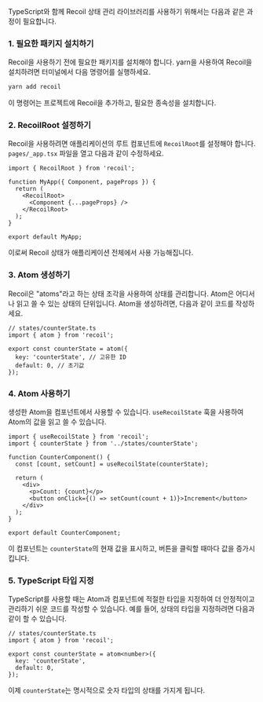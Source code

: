 TypeScript와 함께 Recoil 상태 관리 라이브러리를 사용하기 위해서는 다음과 같은 과정이 필요합니다.

### 1. 필요한 패키지 설치하기
Recoil을 사용하기 전에 필요한 패키지를 설치해야 합니다. yarn을 사용하여 Recoil을 설치하려면 터미널에서 다음 명령어를 실행하세요.

```bash
yarn add recoil
```

이 명령어는 프로젝트에 Recoil을 추가하고, 필요한 종속성을 설치합니다.

### 2. RecoilRoot 설정하기
Recoil을 사용하려면 애플리케이션의 루트 컴포넌트에 `RecoilRoot`를 설정해야 합니다. `pages/_app.tsx` 파일을 열고 다음과 같이 수정하세요.

```tsx
import { RecoilRoot } from 'recoil';

function MyApp({ Component, pageProps }) {
  return (
    <RecoilRoot>
      <Component {...pageProps} />
    </RecoilRoot>
  );
}

export default MyApp;
```

이로써 Recoil 상태가 애플리케이션 전체에서 사용 가능해집니다.

### 3. Atom 생성하기
Recoil은 "atoms"라고 하는 상태 조각을 사용하여 상태를 관리합니다. Atom은 어디서나 읽고 쓸 수 있는 상태의 단위입니다. Atom을 생성하려면, 다음과 같이 코드를 작성하세요.

```tsx
// states/counterState.ts
import { atom } from 'recoil';

export const counterState = atom({
  key: 'counterState', // 고유한 ID
  default: 0, // 초기값
});
```

### 4. Atom 사용하기
생성한 Atom을 컴포넌트에서 사용할 수 있습니다. `useRecoilState` 훅을 사용하여 Atom의 값을 읽고 쓸 수 있습니다.

```tsx
import { useRecoilState } from 'recoil';
import { counterState } from '../states/counterState';

function CounterComponent() {
  const [count, setCount] = useRecoilState(counterState);

  return (
    <div>
      <p>Count: {count}</p>
      <button onClick={() => setCount(count + 1)}>Increment</button>
    </div>
  );
}

export default CounterComponent;
```

이 컴포넌트는 `counterState`의 현재 값을 표시하고, 버튼을 클릭할 때마다 값을 증가시킵니다.

### 5. TypeScript 타입 지정
TypeScript를 사용할 때는 Atom과 컴포넌트에 적절한 타입을 지정하여 더 안정적이고 관리하기 쉬운 코드를 작성할 수 있습니다. 예를 들어, 상태의 타입을 지정하려면 다음과 같이 할 수 있습니다.

```tsx
// states/counterState.ts
import { atom } from 'recoil';

export const counterState = atom<number>({
  key: 'counterState',
  default: 0,
});
```

이제 `counterState`는 명시적으로 숫자 타입의 상태를 가지게 됩니다.

